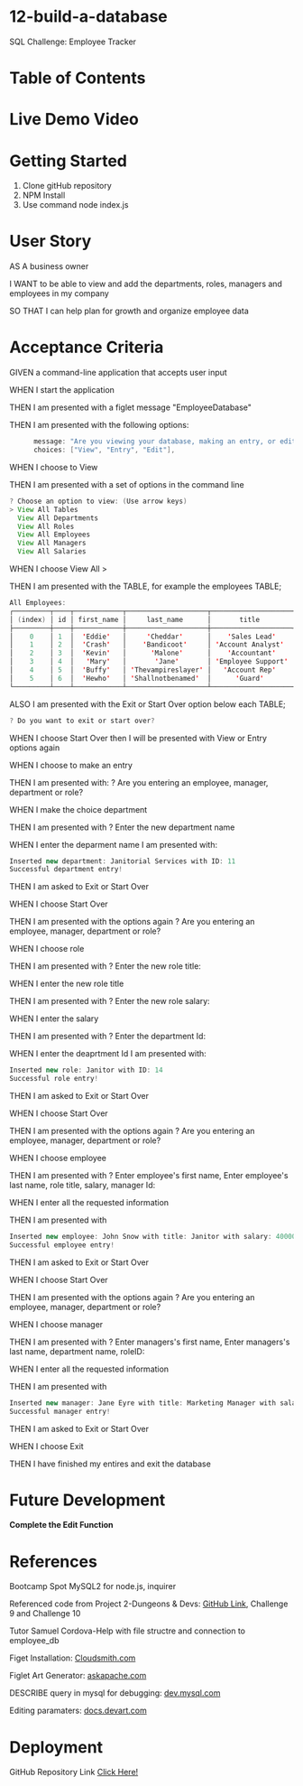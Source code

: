 # 12-build-a-database

SQL Challenge: Employee Tracker

# Table of Contents

# Live Demo Video

# Getting Started

1. Clone gitHub repository
2. NPM Install
3. Use command node index.js

# User Story

AS A business owner

I WANT to be able to view and add the departments, roles, managers and employees in my company

SO THAT I can help plan for growth and organize employee data

# Acceptance Criteria

GIVEN a command-line application that accepts user input

WHEN I start the application

THEN I am presented with a figlet message "EmployeeDatabase"

THEN I am presented with the following options:

```java
      message: "Are you viewing your database, making an entry, or editing?",
      choices: ["View", "Entry", "Edit"],
```

WHEN I choose to View

THEN I am presented with a set of options in the command line

```java
? Choose an option to view: (Use arrow keys)
> View All Tables
  View All Departments
  View All Roles
  View All Employees
  View All Managers
  View All Salaries
```

WHEN I choose View All <CHOICE>>

THEN I am presented with the TABLE, for example the employees TABLE;

```java
All Employees:
┌─────────┬────┬────────────┬────────────────────┬────────────────────┬──────────┬────────────────────┐
│ (index) │ id │ first_name │     last_name      │       title        │  salary  │    manager_name    │
├─────────┼────┼────────────┼────────────────────┼────────────────────┼──────────┼────────────────────┤
│    0    │ 1  │  'Eddie'   │     'Cheddar'      │    'Sales Lead'    │ '100000' │ 'Chance TheRapper' │
│    1    │ 2  │  'Crash'   │    'Bandicoot'     │ 'Account Analyst'  │ '50000'  │    'Joe Biden'     │
│    2    │ 3  │  'Kevin'   │      'Malone'      │    'Accountant'    │ '60000'  │   'Bart Simpson'   │
│    3    │ 4  │   'Mary'   │       'Jane'       │ 'Employee Support' │ '60000'  │    'Snow White'    │
│    4    │ 5  │  'Buffy'   │ 'Thevampireslayer' │   'Account Rep'    │ '70000'  │   'Busta Rhymes'   │
│    5    │ 6  │  'Hewho'   │ 'Shallnotbenamed'  │      'Guard'       │ '40000'  │  'Stewie Griffin'  │
└─────────┴────┴────────────┴────────────────────┴────────────────────┴──────────┴────────────────────┘

```

ALSO I am presented with the Exit or Start Over option below each TABLE;

```java
? Do you want to exit or start over?
```

WHEN I choose Start Over then I will be presented with View or Entry options again

WHEN I choose to make an entry

THEN I am presented with: ? Are you entering an employee, manager, department or role?

WHEN I make the choice department

THEN I am presented with ? Enter the new department name

WHEN I enter the deparment name I am presented with:

```java
Inserted new department: Janitorial Services with ID: 11
Successful department entry!
```

THEN I am asked to Exit or Start Over

WHEN I choose Start Over

THEN I am presented with the options again ? Are you entering an employee, manager, department or role?

WHEN I choose role

THEN I am presented with ? Enter the new role title:

WHEN I enter the new role title

THEN I am presented with ? Enter the new role salary:

WHEN I enter the salary

THEN I am presented with ? Enter the department Id:

WHEN I enter the deaprtment Id I am presented with:

```java
Inserted new role: Janitor with ID: 14
Successful role entry!
```

THEN I am asked to Exit or Start Over

WHEN I choose Start Over

THEN I am presented with the options again ? Are you entering an employee, manager, department or role?

WHEN I choose employee

THEN I am presented with ? Enter employee's first name, Enter employee's last name, role title, salary, manager Id:

WHEN I enter all the requested information

THEN I am presented with

```java
Inserted new employee: John Snow with title: Janitor with salary: 40000 with manager Id: 6 with ID: 14
Successful employee entry!
```

THEN I am asked to Exit or Start Over

WHEN I choose Start Over

THEN I am presented with the options again ? Are you entering an employee, manager, department or role?

WHEN I choose manager

THEN I am presented with ? Enter managers's first name, Enter managers's last name, department name, roleID:

WHEN I enter all the requested information

THEN I am presented with

```java
Inserted new manager: Jane Eyre with title: Marketing Manager with salary: 90000 with department Id: 7 with ID: 7
Successful manager entry!
```

THEN I am asked to Exit or Start Over

WHEN I choose Exit

THEN I have finished my entires and exit the database

# Future Development

**Complete the Edit Function**

# References

Bootcamp Spot MySQL2 for node.js, inquirer

Referenced code from Project 2-Dungeons & Devs: [GitHub Link](https://github.com/Maximilian93B/DungeonsAndDevs.git), Challenge 9 and Challenge 10

Tutor Samuel Cordova-Help with file structre and connection to employee_db

Figet Installation: [Cloudsmith.com](https://cloudsmith.com/navigator/npm/figlet?source=infosec-jobs.com&utm_term=&utm_campaign=&utm_source=google&utm_medium=cpc&hsa_acc=2785245595&hsa_cam=20960539431&hsa_grp=&hsa_ad=&hsa_src=x&hsa_tgt=&hsa_kw=&hsa_mt=&hsa_net=adwords&hsa_ver=3&gad_source=2&gclid=CjwKCAiA0PuuBhBsEiwAS7fsNWWi1hbv-sETlRUKu6WEwwsq3gBUYMxYA7ixmYlnZNLH4yIsyquGshoCl_YQAvD_BwE)

Figlet Art Generator: [askapache.com](https://www.askapache.com/online-tools/figlet-ascii/)

DESCRIBE query in mysql for debugging: [dev.mysql.com](https://https://dev.mysql.com/doc/refman/8.0/en/describe.html)

Editing paramaters: [docs.devart.com](docs.devart.com/fusion-for-mysql/writing-and-executing-sql-statements/using-parameters.html)

# Deployment

GitHub Repository Link [Click Here!](https://)
